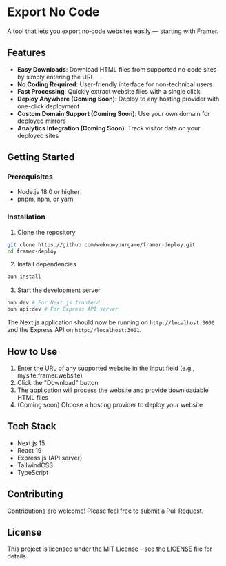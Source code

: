 # Export No Code

A tool that lets you export no‑code websites easily — starting with Framer.

## Features

- **Easy Downloads**: Download HTML files from supported no‑code sites by simply entering the URL
- **No Coding Required**: User-friendly interface for non-technical users
- **Fast Processing**: Quickly extract website files with a single click
- **Deploy Anywhere (Coming Soon)**: Deploy to any hosting provider with one-click deployment
- **Custom Domain Support (Coming Soon)**: Use your own domain for deployed mirrors
- **Analytics Integration (Coming Soon)**: Track visitor data on your deployed sites

## Getting Started

### Prerequisites

- Node.js 18.0 or higher
- pnpm, npm, or yarn

### Installation

1. Clone the repository
```bash
git clone https://github.com/weknowyourgame/framer-deploy.git
cd framer-deploy
```

2. Install dependencies
```bash
bun install
```

3. Start the development server
```bash
bun dev # For Next.js frontend
bun api:dev # For Express API server
```

The Next.js application should now be running on `http://localhost:3000` and the Express API on `http://localhost:3001`.

## How to Use

1. Enter the URL of any supported website in the input field (e.g., mysite.framer.website)
2. Click the "Download" button
3. The application will process the website and provide downloadable HTML files
4. (Coming soon) Choose a hosting provider to deploy your website

## Tech Stack

- Next.js 15
- React 19
- Express.js (API server)
- TailwindCSS
- TypeScript

## Contributing

Contributions are welcome! Please feel free to submit a Pull Request.

## License

This project is licensed under the MIT License - see the [LICENSE](LICENSE) file for details.
